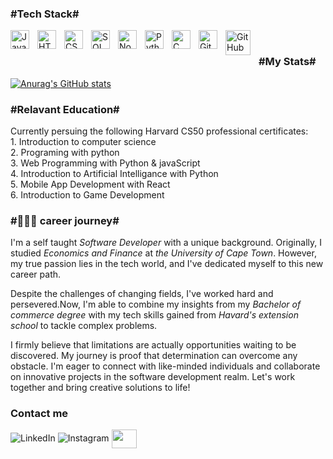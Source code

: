 

<h3>#Tech Stack#</h3>
<img align="left" alt="JavaScript" width="30px" style="padding-right:10px;" src="https://cdn.jsdelivr.net/gh/devicons/devicon/icons/javascript/javascript-original.svg" />
<img align="left" alt="HTML" width="30px" style="padding-right:10px;" src="https://cdn.jsdelivr.net/gh/devicons/devicon/icons/html5/html5-plain-wordmark.svg" />
<img align="left" alt="CSS" width="30px" style="padding-right:10px;" src="https://cdn.jsdelivr.net/gh/devicons/devicon/icons/css3/css3-plain-wordmark.svg" />
<img align="left" alt="SQL lite" width="30px" style="padding-right:10px;" src="https://cdn.jsdelivr.net/gh/devicons/devicon/icons/sqlite/sqlite-original.svg" />
<img align="left" alt="Node JS" width="30px" style="padding-right:10px;" src="https://cdn.jsdelivr.net/gh/devicons/devicon/icons/nodejs/nodejs-original.svg" />
<img align="left" alt="Python" width="30px" style="padding-right:10px;" src="https://cdn.jsdelivr.net/gh/devicons/devicon/icons/python/python-plain.svg" />
<img align="left" alt="C" width="30px" style="padding-right:10px;" src="https://cdn.jsdelivr.net/gh/devicons/devicon/icons/c/c-plain.svg" >
<img align="left" alt="Git" width="30px" style="padding-right:10px;" src="https://cdn.jsdelivr.net/gh/devicons/devicon/icons/git/git-original.svg" />
<img align="left" alt="GitHub" width="40px" style="padding-right:10px;" src="https://cdn.jsdelivr.net/gh/devicons/devicon/icons/github/github-original-wordmark.svg" />
<img align="left" alt="" width="30px" style="padding-right:10px;">
<br />
<h3>#My Stats#</h3>

[![Anurag's GitHub stats](https://github-readme-stats.vercel.app/api?username=mkhmik004)](https://github.com/anuraghazra/github-readme-stats) 

<h3>#Relavant Education#</h3>
Currently persuing the following Harvard CS50 professional certificates:<br>
1. Introduction to computer science<br>
2. Programing with python<br>
3. Web Programming with Python & javaScript<br>
4. Introduction to Artificial Intelligance with Python<br>
5. Mobile App Development with React<br>
6. Introduction to Game Development<br>

<h3>#👨🏾‍💻 career journey#</h3>
<p>I'm a self taught <em>Software Developer</em> with a unique background. Originally, I studied <em>Economics and Finance</em> at <em>the University of Cape Town</em>. However, my true passion lies in the tech world, and I've dedicated myself to this new career path.</P><P>Despite the challenges of changing fields, I've worked hard and persevered.Now, I'm able to combine my insights from my <em>Bachelor of commerce degree</em> with my tech skills gained from <em>Havard's extension school</em> to tackle complex problems.</p><p>I firmly believe that limitations are actually opportunities waiting to be discovered. My journey is proof that determination can overcome any obstacle. I'm eager to connect with like-minded individuals and collaborate on innovative projects in the software development realm. Let's work together and bring creative solutions to life!</p>
<h3>Contact me</h3>
<img alt="LinkedIn" style="" src=>

<img alt="Instagram" style="" src="">
<a href="https://linkedin.com/in/m7medfaleh](https://www.linkedin.com/in/mikejunior-mkhabele-1a640118b" target="_blank"><img align="center" src="https://raw.githubusercontent.com/rahuldkjain/github-profile-readme-generator/master/src/images/icons/Social/linked-in-alt.svg" alt="" height="30" width="40" /></a>
</p>



